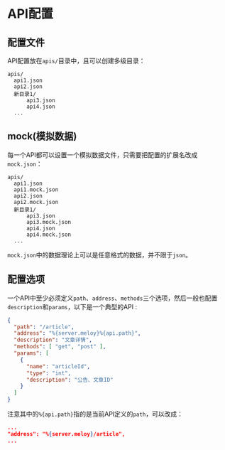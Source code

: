 # API配置

## 配置文件

API配置放在`apis/`目录中，且可以创建多级目录：

```
apis/
  api1.json
  api2.json
  新目录1/
      api3.json
      api4.json
  ...
```

## mock\(模拟数据\)

每一个API都可以设置一个模拟数据文件，只需要把配置的扩展名改成 `mock.json`：

```
apis/
  api1.json
  api1.mock.json
  api2.json
  api2.mock.json
  新目录1/
      api3.json
      api3.mock.json
      api4.json
      api4.mock.json
  ...
```

`mock.json`中的数据理论上可以是任意格式的数据，并不限于`json`。

## 配置选项

一个API中至少必须定义`path`、`address`、`methods`三个选项，然后一般也配置`description`和`params`，以下是一个典型的API :

```json
{
  "path": "/article",
  "address": "%{server.meloy}%{api.path}",
  "description": "文章详情",
  "methods": [ "get", "post" ],
  "params": [
    {
      "name": "articleId",
      "type": "int",
      "description": "公告、文章ID"
    }
  ]
}
```

注意其中的`%{api.path}`指的是当前API定义的`path`，可以改成：

```json
...
"address": "%{server.meloy}/article",
...
```



